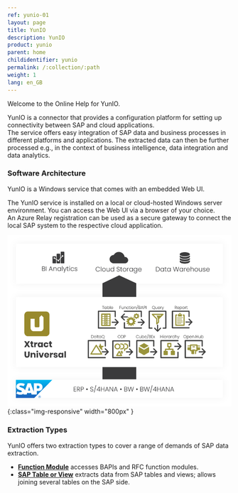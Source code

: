 ```yaml
---
ref: yunio-01
layout: page
title: YunIO
description: YunIO
product: yunio
parent: home
childidentifier: yunio
permalink: /:collection/:path
weight: 1
lang: en_GB
---
```


Welcome to the Online Help for YunIO. 

YunIO is a connector that provides a configuration platform for setting up connectivity between SAP and cloud applications. <br>
The service offers easy integration of SAP data and business processes in different platforms and applications. 
The extracted data can then be further processed  e.g., in the context of business intelligence, data integration and data analytics.

### Software Architecture

YunIO is a Windows service that comes with an embedded Web UI. <br>

The YunIO service is installed on a local or cloud-hosted Windows server environment.
You can access the Web UI via a browser of your choice. <br>
An Azure Relay registration can be used as a secure gateway to connect the local SAP system to the respective cloud application.
<!--- ??? trifft das hier zu?--->
![YunIO-Components](/img/content/xu/xu_components.png){:class="img-responsive" width="800px" }

### Extraction Types

YunIO offers two extraction types to cover a range of demands of SAP data extraction.

- [**Function Module**](./bapis-and-function-modules) accesses BAPIs and RFC function modules.
- [**SAP Table or View**](./table) extracts data from SAP tables and views; allows joining several tables on the SAP side.

